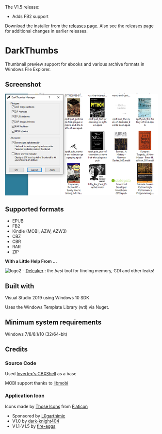 The V1.5 release:
- Adds FB2 support

Download the installer from the [releases page](https://github.com/fire-eggs/DarkThumbs/releases/tag/V1.5).
Also see the releases page for additional changes in earlier releases.

# DarkThumbs
Thumbnail preview support for ebooks and various archive formats in Windows File Explorer.

## Screenshot
![V1.3](Screenshot%20from%202021-08-29%2014-11-11.png)

## Supported formats
- EPUB
- FB2
- Kindle (MOBI, AZW, AZW3)
- CBZ
- CBR
- RAR
- ZIP

**With a Little Help From ...**

![logo2](https://github.com/fire-eggs/yagp/blob/master/Files/deleaker_logo.png) - [Deleaker](https://www.deleaker.com) : the _best_ tool for finding memory, GDI and other leaks!

## Built with
Visual Studio 2019 using Windows 10 SDK

Uses the Windows Template Library (wtl) via Nuget.

## Minimum system requirements
Windows 7/8/8.1/10 (32/64-bit)

## Credits

### Source Code
Used [Invertex's CBXShell](https://github.com/Invertex/CBXShell) as a base

MOBI support thanks to [libmobi](https://github.com/bfabiszewski/libmobi)

### Application Icon
Icons made by [Those Icons](https://www.flaticon.com/authors/those-icons) from [Flaticon](https://www.flaticon.com/)

- Sponsored by [L0garthimic](https://github.com/L0garithmic)
- V1.0 by [dark-knight404](https://github.com/dark-knight404)
- V1.1-V1.5 by [fire-eggs](https://github.com/fire-eggs)

